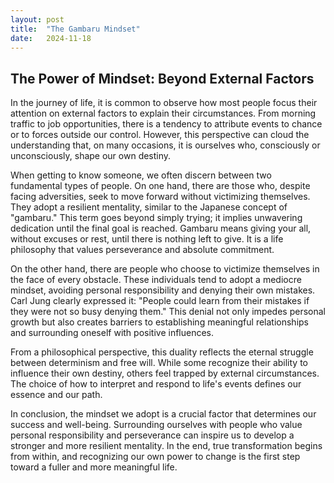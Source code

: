 ```yaml
---
layout: post
title:  "The Gambaru Mindset"
date:   2024-11-18
---
```



## The Power of Mindset: Beyond External Factors

In the journey of life, it is common to observe how most people focus their attention on external factors to explain their circumstances. From morning traffic to job opportunities, there is a tendency to attribute events to chance or to forces outside our control. However, this perspective can cloud the understanding that, on many occasions, it is ourselves who, consciously or unconsciously, shape our own destiny.

When getting to know someone, we often discern between two fundamental types of people. On one hand, there are those who, despite facing adversities, seek to move forward without victimizing themselves. They adopt a resilient mentality, similar to the Japanese concept of "gambaru." This term goes beyond simply trying; it implies unwavering dedication until the final goal is reached. Gambaru means giving your all, without excuses or rest, until there is nothing left to give. It is a life philosophy that values perseverance and absolute commitment.

On the other hand, there are people who choose to victimize themselves in the face of every obstacle. These individuals tend to adopt a mediocre mindset, avoiding personal responsibility and denying their own mistakes. Carl Jung clearly expressed it: "People could learn from their mistakes if they were not so busy denying them." This denial not only impedes personal growth but also creates barriers to establishing meaningful relationships and surrounding oneself with positive influences.

From a philosophical perspective, this duality reflects the eternal struggle between determinism and free will. While some recognize their ability to influence their own destiny, others feel trapped by external circumstances. The choice of how to interpret and respond to life's events defines our essence and our path.

In conclusion, the mindset we adopt is a crucial factor that determines our success and well-being. Surrounding ourselves with people who value personal responsibility and perseverance can inspire us to develop a stronger and more resilient mentality. In the end, true transformation begins from within, and recognizing our own power to change is the first step toward a fuller and more meaningful life.

